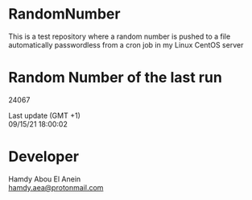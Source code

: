 # RandomNumber    
This is a test repository where a random number is pushed to a file automatically passwordless from a cron job in my Linux CentOS server    
# Random Number of the last run   
24067
      
Last update (GMT +1)    
09/15/21 18:00:02
# Developer    
Hamdy Abou El Anein   
hamdy.aea@protonmail.com
